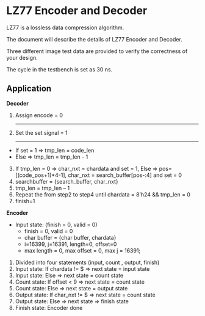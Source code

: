 # LZ77 Encoder and Decoder

LZ77 is a lossless data compression algorithm. 

The document will describe the details of LZ77 Encoder and Decoder. 

Three different image test data are provided to verify the correctness of your design. 

The cycle in the testbench is set as 30 ns.

## Application

**Decoder**
1.	Assign encode = 0 <hr>
2.	Set the set signal = 1 <hr>
  - If set = 1 => tmp_len = code_len
  - Else => tmp_len = tmp_len - 1 
3.  If tmp_len = 0 => char_nxt = chardata and set = 1, Else => pos=[(code_pos+1)*4-1], char_nxt = search_buffer[pos-:4] and set = 0
4.  searchbuffer = {search_buffer, char_nxt}
5.  tmp_len = tmp_len – 1
6.  Repeat the from step2 to step4 until chardata = 8’h24 && tmp_len = 0
7.  finish=1

**Encoder**
- Input state: (finish = 0, valid = 0)
  - finish = 0, valid = 0
  - char buffer = {char buffer, chardata}
  - i=16399, j=16391, length=0, offset=0
  - max length = 0, max offset = 0, max j = 16391;
 
1.	Divided into four statements (input, count , output, finish)
2.	Input state: If chardata != $ => next state = input state
3.	Input state: Else => next state = count state
4.	Count state: If offset < 9  => next state = count state
5.	Count state: Else => next state = output state
6.	Output state: If char_nxt != $ => next state = count state
7.	Output state: Else => next state => finish state
8.	Finish state: Encoder done
